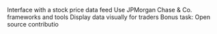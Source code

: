 Interface with a stock price data feed
Use JPMorgan Chase & Co. frameworks and tools
Display data visually for traders
Bonus task: Open source contributio
